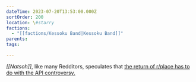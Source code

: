 ```yaml
---
dateTime: 2023-07-20T13:53:00.000Z
sortOrder: 200
location: \#starry
factions:
  - "[[factions/Kessoku Band|Kessoku Band]]"
parents: 
tags: 

---
```

*[[Natsoh]]*, like many Redditors, speculates that [the return of r/place has to do with the API controversy.](discord://discord.com/channels/1093664259273130084/1093664259273130087/1131584686599192737)
